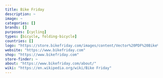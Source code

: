 ```yaml
---
title: Bike Friday
description: ~
image: ~
categories: []
brands: []
purposes: [cycling]
types: [bicycle, folding-bicycle]
countries: []
logo: "https://store.bikefriday.com/images/content/Vector%20PDF%20Bike%20Friday%20Round%20Logo.jpg"
website: "https://www.bikefriday.com"
shop: "https://www.bikefriday.com"
store-finder: ~
about: "https://www.bikefriday.com/about/"
wiki: "https://en.wikipedia.org/wiki/Bike Friday"
---
```

